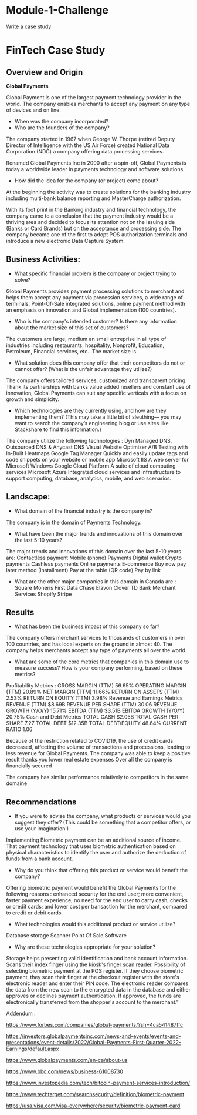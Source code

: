 # Module-1-Challenge
Write a case study
# FinTech Case Study 

## Overview and Origin

**Global Payments**

Global Payment is one of the largest payment technology provider in the world. The company enables merchants to accept any  payment on any type of devices and on line. 

* When was the company incorporated?
* Who are the founders of the company? 

The company started in 1967 when George W. Thorpe (retired Deputy Director of Intelligence with the US Air Force) created National Data Corporation (NDC) a company offering data processing services. 

Renamed Global Payments Inc in 2000 after a spin-off, Global Payments is today a worldwide leader in payments technology and software solutions. 

* How did the idea for the company (or project) come about? 

At the beginning the activity was to create solutions for the banking industry including multi-bank balance reporting and MasterCharge authorization. 

With its foot print in the Banking industry and financial technology, the company came to a conclusion that the payment industry would be a thriving area and decided to focus its attention not on the issuing side (Banks or Card Brands) but on the acceptance and processing side. The company became one of the first to adopt POS authorization terminals and introduce a new electronic Data Capture System. 



## Business Activities: 

* What specific financial problem is the company or project trying to solve? 

Global Payments provides payment processing solutions to merchant and helps them accept any payment via precession services, a wide range of terminals, Point-Of-Sale integrated solutions, online payment method with an emphasis on innovation and Global implementation (100 countries). 

* Who is the company's intended customer?  Is there any information about the market size of this set of customers? 

The customers are large, medium an small entreprise in all type of industries including restaurants, hospitality, Nonprofit, Education, Petroleum, Financial services, etc.. 
The market size is 

* What solution does this company offer that their competitors do not or cannot offer? (What is the unfair advantage they utilize?) 

The company offers tailored services, customized and transparent pricing. Thank its partnerships with banks  value added resellers and constant use of innovation, Global Payments can suit any specific verticals with a focus on growth and simplicity. 

* Which technologies are they currently using, and how are they implementing them? (This may take a little bit of sleuthing–– you may want to search the company’s engineering blog or use sites like Stackshare to find this information.) 

The company utilize the following technologies :
Dyn Managed DNS, Outsourced DNS & Anycast DNS
Visual Website Optimizer A/B Testing with In-Built Heatmaps
Google Tag Manager Quickly and easily update tags and code snippets on your website or mobile app
Microsoft IIS A web server for Microsoft Windows
Google Cloud Platform A suite of cloud computing services
Microsoft Azure Integrated cloud services and infrastructure to support computing, database, analytics, mobile, and web scenarios.


## Landscape: 

* What domain of the financial industry is the company in? 

The company is in the domain of Payments Technology. 

* What have been the major trends and innovations of this domain over the last 5-10 years?

The major trends and innovations of this domain over the last 5-10 years are:
Contactless payment
Mobile (phone) Payments
Digital wallet 
Crypto payments
Cashless payments
Online payments
E-commerce
Buy now pay later method (Installment)
Pay at the table (QR code)
Pay by link 

* What are the other major companies in this domain in Canada are :
Square
Moneris
First Data
Chase
Elavon
Clover
TD Bank Merchant Services 
Shopify
Stripe


## Results 

* What has been the business impact of this company so far? 

The company offers merchant services to thousands of  customers in over 100 countries, and has local experts on the ground in almost 40. The company helps merchants accept any type of payments all over the world.

* What are some of the core metrics that companies in this domain use to measure success? How is your company performing, based on these metrics?

Profitability Metrics :
GROSS MARGIN (TTM) 56.65%
OPERATING MARGIN (TTM) 20.89%
NET MARGIN (TTM) 11.66%
RETURN ON ASSETS (TTM) 2.53%
RETURN ON EQUITY (TTM) 3.98%
Revenue and Earnings Metrics
REVENUE (TTM) $8.69B
REVENUE PER SHARE (TTM) 30.06
REVENUE GROWTH (Y/O/Y) 15.71%
EBITDA (TTM) $3.51B
EBITDA GROWTH (Y/O/Y) 20.75%
Cash and Debt Metrics
TOTAL CASH $2.05B
TOTAL CASH PER SHARE 7.27
TOTAL DEBT $12.35B
TOTAL DEBT/EQUITY 48.64%
CURRENT RATIO 1.06 

Because of the restriction related to COVID19, the use of credit cards decreased, affecting the volume of transactions and processions, leading to less revenue for Global Payments. The company was able to keep a positive result thanks you lower real estate expenses Over all the company is financially secured

The company has similar performance relatively to competitors in the same domaine


## Recommendations 

* If you were to advise the company, what products or services would you suggest they offer? (This could be something that a competitor offers, or use your imagination!) 

Implementing Biometric payment can be an additional source of income. That payment technology that uses biometric authentication based on physical characteristics to identify the user and authorize the deduction of funds from a bank account. 

* Why do you think that offering this product or service would benefit the company?

Offering  biometric payment  would benefit the Global Payments for the following reasons :
enhanced security for the end user;
more convenient, faster payment experience;
no need for the end user to carry cash, checks or credit cards; and
lower cost per transaction for the merchant, compared to credit or debit cards.


* What technologies would this additional product or service utilize?

Database storage
Scanner
Point Of Sale Software

* Why are these technologies appropriate for your solution?

Storage helps presenting valid identification and bank account information.
Scans their index finger using the kiosk's finger scan reader.
Possibility of selecting biometric payment at the POS register. If they choose biometric payment, they scan their finger at the checkout register with the store's electronic reader and enter their PIN code. The electronic reader compares the data from the new scan to the encrypted data in the database and either approves or declines payment authentication. If approved, the funds are electronically transferred from the shopper's account to the merchant.”


Addendum :

https://www.forbes.com/companies/global-payments/?sh=4ca541487ffc 

https://investors.globalpaymentsinc.com/news-and-events/events-and-presentations/event-details/2022/Global-Payments-First-Quarter-2022-Earnings/default.aspx 

https://www.globalpayments.com/en-ca/about-us 

https://www.bbc.com/news/business-61008730 

https://www.investopedia.com/tech/bitcoin-payment-services-introduction/ 

https://www.techtarget.com/searchsecurity/definition/biometric-payment 

https://usa.visa.com/visa-everywhere/security/biometric-payment-card

